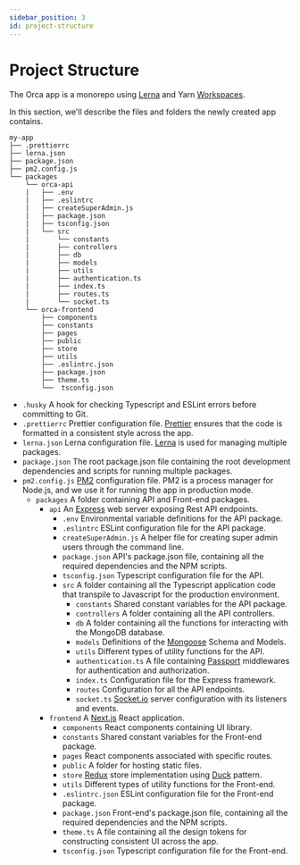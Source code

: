 ```yaml
---
sidebar_position: 3
id: project-structure
---
```


# Project Structure

The Orca app is a monorepo using [Lerna](https://lerna.js.org/) and Yarn [Workspaces](https://classic.yarnpkg.com/en/docs/workspaces/).

In this section, we'll describe the files and folders the newly created app contains.

```text
my-app
├── .prettierrc
├── lerna.json
├── package.json
├── pm2.config.js
└── packages
    └── orca-api
    |   ├── .env
    |   ├── .eslintrc
    |   ├── createSuperAdmin.js
    |   ├── package.json
    |   ├── tsconfig.json
    |   └── src
    |       └── constants
    |       ├── controllers
    |       ├── db
    |       ├── models
    |       ├── utils
    |       ├── authentication.ts
    |       ├── index.ts
    |       ├── routes.ts
    |       └── socket.ts
    └── orca-frontend
        ├── components
        ├── constants
        ├── pages
        ├── public
        ├── store
        ├── utils
        ├── .eslintrc.json
        ├── package.json
        ├── theme.ts
        └──  tsconfig.json
```

- `.husky` A hook for checking Typescript and ESLint errors before committing to Git.
- `.prettierrc` Prettier configuration file. [Prettier](https://prettier.io/) ensures that the code is formatted in a consistent style across the app.
- `lerna.json` Lerna configuration file. [Lerna](https://lerna.js.org/) is used for managing multiple packages.
- `package.json` The root package.json file containing the root development dependencies and scripts for running multiple packages.
- `pm2.config.js` [PM2](https://pm2.keymetrics.io/) configuration file. PM2 is a process manager for Node.js, and we use it for running the app in production mode.
  - `packages` A folder containing API and Front-end packages.
    - `api` An [Express](https://expressjs.com/) web server exposing Rest API endpoints.
      - `.env` Environmental variable definitions for the API package.
      - `.eslintrc` ESLint configuration file for the API package.
      - `createSuperAdmin.js` A helper file for creating super admin users through the command line.
      - `package.json` API's package.json file, containing all the required dependencies and the NPM scripts.
      - `tsconfig.json` Typescript configuration file for the API.
      - `src` A folder containing all the Typescript application code that transpile to Javascript for the production environment.
        - `constants` Shared constant variables for the API package.
        - `controllers` A folder containing all the API controllers.
        - `db` A folder containing all the functions for interacting with the MongoDB database.
        - `models` Definitions of the [Mongoose](https://mongoosejs.com/) Schema and Models.
        - `utils` Different types of utility functions for the API.
        - `authentication.ts` A file containing [Passport](http://www.passportjs.org/) middlewares for authentication and authorization.
        - `index.ts` Configuration file for the Express framework.
        - `routes` Configuration for all the API endpoints.
        - `socket.ts` [Socket.io](https://socket.io/) server configuration with its listeners and events.
    - `frontend` A [Next.js](https://nextjs.org/) React application.
      - `components` React components containing UI library.
      - `constants` Shared constant variables for the Front-end package.
      - `pages` React components associated with specific routes.
      - `public` A folder for hosting static files.
      - `store` [Redux](https://redux.js.org/) store implementation using [Duck](https://github.com/erikras/ducks-modular-redux) pattern.
      - `utils` Different types of utility functions for the Front-end.
      - `.eslintrc.json` ESLint configuration file for the Front-end package.
      - `package.json` Front-end's package.json file, containing all the required dependencies and the NPM scripts.
      - `theme.ts` A file containing all the design tokens for constructing consistent UI across the app.
      - `tsconfig.json` Typescript configuration file for the Front-end.
